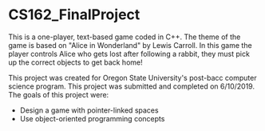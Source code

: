 # CS162_FinalProject
This is a one-player, text-based game coded in C++. The theme of the game is based on "Alice in Wonderland" by Lewis Carroll.
In this game the player controls Alice who gets lost after following a rabbit, they must pick up the correct objects to get back home!

This project was created for Oregon State University's post-bacc computer science program. This project was submitted and completed on 6/10/2019. 
The goals of this project were:
  - Design a game with pointer-linked spaces
  - Use object-oriented programming concepts
